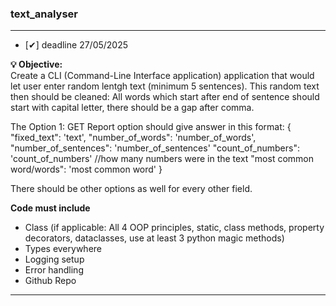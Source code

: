 ### text_analyser
---
- [✔] deadline 27/05/2025

**💡 Objective:**  
Create a CLI (Command-Line Interface application) application that would let user enter random lentgh text (minimum 5 sentences).
This random text then should be cleaned: All words which start after end of sentence should start with capital letter, there should be a gap after comma.

The Option 1: GET Report option should give answer in this format:
{
    "fixed_text": 'text',
    "number_of_words": 'number_of_words',
    "number_of_sentences": 'number_of_sentences'
    "count_of_numbers": 'count_of_numbers' //how many numbers were in the text
    "most common word/words": 'most common word'
}

There should be other options as well for every other field.

**Code must include**
- Class (if applicable: All 4 OOP principles, static, class methods, property decorators, dataclasses, use at least 3 python magic methods)
- Types everywhere
- Logging setup
- Error handling 
- Github Repo

---
